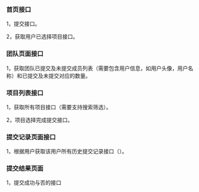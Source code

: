 ### 首页接口

1，提交接口。

2，获取用户已选择项目接口。

### 团队页面接口

1，获取团队已提交及未提交成员列表（需要包含用户信息，如用户头像，用户名称）和已提交及未提交对应的数量。

### 项目列表接口

1，获取所有项目接口（需要支持搜索筛选）。

2，项目选择完成提交接口。

### 提交记录页面接口

1，根据用户获取该用户所有历史提交记录接口（）。

### 提交结果页面

1，提交成功与否的接口
